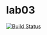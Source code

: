 # lab03

[![Build Status](https://travis-ci.org/mudithsilva/lab03.svg?branch=master)](https://travis-ci.org/mudithsilva/lab03)
